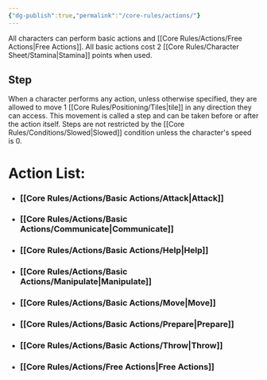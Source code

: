 ```yaml
---
{"dg-publish":true,"permalink":"/core-rules/actions/"}
---
```


All characters can perform basic actions and [[Core Rules/Actions/Free Actions\|Free Actions]]. 
All basic actions cost 2 [[Core Rules/Character Sheet/Stamina\|Stamina]] points when used. 
## Step
When a character performs any action, unless otherwise specified, they are allowed to move 1 [[Core Rules/Positioning/Tiles\|tile]] in any direction they can access. This movement is called a step and can be taken before or after the action itself. Steps are not restricted by the [[Core Rules/Conditions/Slowed\|Slowed]] condition unless the character's speed is 0.
# Action List:
- ### [[Core Rules/Actions/Basic Actions/Attack\|Attack]]
- ### [[Core Rules/Actions/Basic Actions/Communicate\|Communicate]]
- ### [[Core Rules/Actions/Basic Actions/Help\|Help]]
- ### [[Core Rules/Actions/Basic Actions/Manipulate\|Manipulate]]
- ### [[Core Rules/Actions/Basic Actions/Move\|Move]]
- ### [[Core Rules/Actions/Basic Actions/Prepare\|Prepare]]
- ### [[Core Rules/Actions/Basic Actions/Throw\|Throw]]
- ### [[Core Rules/Actions/Free Actions\|Free Actions]]